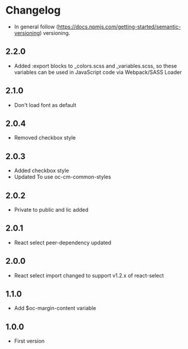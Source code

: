 # Changelog

* In general follow (https://docs.npmjs.com/getting-started/semantic-versioning) versioning.

## <next>

## 2.2.0
* Added :export blocks to _colors.scss and _variables.scss, so these variables can be used in JavaScript code via Webpack/SASS Loader

## 2.1.0
* Don't load font as default

## 2.0.4
* Removed checkbox style

## 2.0.3
* Added checkbox style
* Updated To use oc-cm-common-styles

## 2.0.2
* Private to public and lic added

## 2.0.1
* React select peer-dependency updated

## 2.0.0
* React select import changed to support v1.2.x of react-select

## 1.1.0
* Add $oc-margin-content variable

## 1.0.0
* First version
